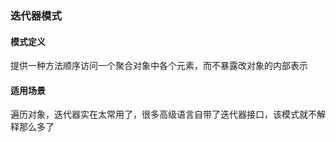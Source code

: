 ### 迭代器模式

#### 模式定义
提供一种方法顺序访问一个聚合对象中各个元素，而不暴露改对象的内部表示

#### 适用场景
遍历对象，迭代器实在太常用了，很多高级语言自带了迭代器接口，该模式就不解释那么多了

